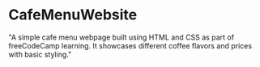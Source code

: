 # CafeMenuWebsite
"A simple cafe menu webpage built using HTML and CSS as part of freeCodeCamp learning. It showcases different coffee flavors and prices with basic styling."
